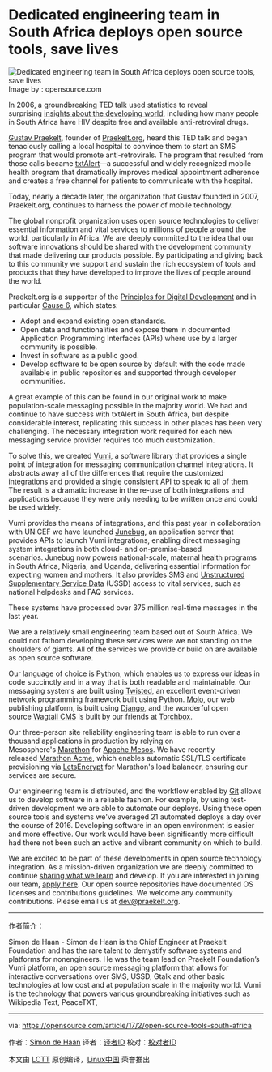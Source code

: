 Dedicated engineering team in South Africa deploys open source tools, save lives
============================================================

 ![Dedicated engineering team in South Africa deploys open source tools, save lives](https://opensource.com/sites/default/files/styles/image-full-size/public/images/life/world_hands_diversity.png?itok=LMT5xbxJ "Dedicated engineering team in South Africa deploys open source tools, save lives") 
Image by : opensource.com

In 2006, a groundbreaking TED talk used statistics to reveal surprising [insights about the developing world][2], including how many people in South Africa have HIV despite free and available anti-retroviral drugs.

[Gustav Praekelt][3], founder of [Praekelt.org][4], heard this TED talk and began tenaciously calling a local hospital to convince them to start an SMS program that would promote anti-retrovirals. The program that resulted from those calls became [txtAlert][5]—a successful and widely recognized mobile health program that dramatically improves medical appointment adherence and creates a free channel for patients to communicate with the hospital. 

Today, nearly a decade later, the organization that Gustav founded in 2007, Praekelt.org, continues to harness the power of mobile technology.

The global nonprofit organization uses open source technologies to deliver essential information and vital services to millions of people around the world, particularly in Africa. We are deeply committed to the idea that our software innovations should be shared with the development community that made delivering our products possible. By participating and giving back to this community we support and sustain the rich ecosystem of tools and products that they have developed to improve the lives of people around the world.

Praekelt.org is a supporter of the [Principles for Digital Development][6] and in particular [Cause 6][7], which states:

*   Adopt and expand existing open standards.
*   Open data and functionalities and expose them in documented Application Programming Interfaces (APIs) where use by a larger community is possible.
*   Invest in software as a public good.
*   Develop software to be open source by default with the code made available in public repositories and supported through developer communities.

A great example of this can be found in our original work to make population-scale messaging possible in the majority world. We had and continue to have success with txtAlert in South Africa, but despite considerable interest, replicating this success in other places has been very challenging. The necessary integration work required for each new messaging service provider requires too much customization.

To solve this, we created [Vumi][8], a software library that provides a single point of integration for messaging communication channel integrations. It abstracts away all of the differences that require the customized integrations and provided a single consistent API to speak to all of them. The result is a dramatic increase in the re-use of both integrations and applications because they were only needing to be written once and could be used widely.

Vumi provides the means of integrations, and this past year in collaboration with UNICEF we have launched [Junebug][9], an application server that provides APIs to launch Vumi integrations, enabling direct messaging system integrations in both cloud- and on-premise-based scenarios. Junebug now powers national-scale, maternal health programs in South Africa, Nigeria, and Uganda, delivering essential information for expecting women and mothers. It also provides SMS and [Unstructured Supplementary Service Data][10] (USSD) access to vital services, such as national helpdesks and FAQ services.

These systems have processed over 375 million real-time messages in the last year.

We are a relatively small engineering team based out of South Africa. We could not fathom developing these services were we not standing on the shoulders of giants. All of the services we provide or build on are available as open source software.

Our language of choice is [Python][11], which enables us to express our ideas in code succinctly and in a way that is both readable and maintainable. Our messaging systems are built using [Twisted][12], an excellent event-driven network programming framework built using Python. [Molo][13], our web publishing platform, is built using [Django][14], and the wonderful open source [Wagtail CMS][15] is built by our friends at [Torchbox][16].

Our three-person site reliability engineering team is able to run over a thousand applications in production by relying on Mesosphere's [Marathon][17] for [Apache Mesos][18]. We have recently released [Marathon Acme][19], which enables automatic SSL/TLS certificate provisioning via [LetsEncrypt][20] for Marathon's load balancer, ensuring our services are secure.

Our engineering team is distributed, and the workflow enabled by [Git][21] allows us to develop software in a reliable fashion. For example, by using test-driven development we are able to automate our deploys. Using these open source tools and systems we've averaged 21 automated deploys a day over the course of 2016. Developing software in an open environment is easier and more effective. Our work would have been significantly more difficult had there not been such an active and vibrant community on which to build.

We are excited to be part of these developments in open source technology integration. As a mission-driven organization we are deeply committed to continue [sharing ][22][what we learn][23] and develop. If you are interested in joining our team, [apply here][24]. Our open source repositories have documented OS licenses and contributions guidelines. We welcome any community contributions. Please email us at [dev@praekelt.org][25].

--------------------------------------------------------------------------------

作者简介：

Simon de Haan - Simon de Haan is the Chief Engineer at Praekelt Foundation and has the rare talent to demystify software systems and platforms for non­​engineers. He was the team lead on Praekelt Foundation’s Vumi platform, an open source messaging platform that allows for interactive conversations over SMS, USSD, Gt​alk and other basic technologies at low cost and at population scale in the majority world. Vumi is the technology that powers various groundbreaking initiatives such as Wikipedia Text, PeaceTXT,

--------------------------------------------------------------------------------

via: https://opensource.com/article/17/2/open-source-tools-south-africa

作者：[Simon de Haan][a]
译者：[译者ID](https://github.com/译者ID)
校对：[校对者ID](https://github.com/校对者ID)

本文由 [LCTT](https://github.com/LCTT/TranslateProject) 原创编译，[Linux中国](https://linux.cn/) 荣誉推出

[a]:https://opensource.com/users/praekelt
[1]:https://opensource.com/article/17/2/open-source-tools-south-africa?rate=XZZ1Mtc79KokPszccwi_HiEkWMJyoJZghkUumJTwIiI
[2]:https://www.ted.com/talks/hans_rosling_shows_the_best_stats_you_ve_ever_seen
[3]:http://www.praekelt.org/
[4]:http://www.praekelt.org/
[5]:http://txtalert.praekeltfoundation.org/bookings/about-txtalert/
[6]:http://digitalprinciples.org/
[7]:http://digitalprinciples.org/use-open-standards-open-data-open-source-and-open-innovation/
[8]:https://github.com/praekelt/vumi
[9]:http://junebug.praekelt.org/
[10]:https://en.wikipedia.org/wiki/Unstructured_Supplementary_Service_Data
[11]:https://www.python.org/
[12]:https://en.wikipedia.org/wiki/Twisted_(software)
[13]:http://molo.readthedocs.io/
[14]:http://www.djangoproject.com/
[15]:https://wagtail.io/
[16]:https://torchbox.com/work/wagtail/
[17]:https://mesosphere.github.io/marathon/
[18]:http://mesos.apache.org/
[19]:https://github.com/praekeltfoundation/marathon-acme
[20]:https://letsencrypt.org/
[21]:http://git-scm.org/
[22]:https://medium.com/@praekeltorg
[23]:https://medium.com/@praekeltorg
[24]:http://www.praekelt.org/careers/
[25]:https://opensource.com/article/17/2/mail%20to:%20dev@praekelt.org
[26]:https://opensource.com/user/108011/feed
[27]:https://opensource.com/users/praekelt
